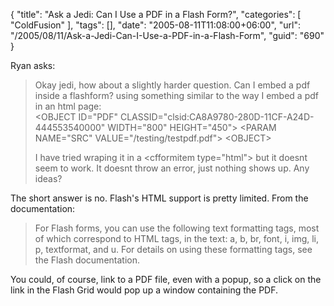 {
	"title": "Ask a Jedi: Can I Use a PDF in a Flash Form?",
	"categories": [
		"ColdFusion"
	],
	"tags": [],
	"date": "2005-08-11T11:08:00+06:00",
	"url": "/2005/08/11/Ask-a-Jedi-Can-I-Use-a-PDF-in-a-Flash-Form",
	"guid": "690"
}

Ryan asks:

<blockquote>
Okay jedi, how about a slightly harder question.  Can I embed a pdf inside a flashform?  using something similar to the way I embed a pdf in an html page:<br>
&lt;OBJECT ID="PDF" CLASSID="clsid:CA8A9780-280D-11CF-A24D-444553540000" WIDTH="800" HEIGHT="450"&gt;
 &lt;PARAM NAME="SRC" VALUE="/testing/testpdf.pdf"&gt;
&lt;OBJECT&gt;

I have tried wraping it in a &lt;cfformitem type="html"&gt; but it doesnt seem to work.  It doesnt throw an error, just nothing shows up.  Any ideas?
</blockquote>

The short answer is no. Flash's HTML support is pretty limited. From the documentation:

<blockquote>
For Flash forms, you can use the following text formatting tags, most of which correspond to HTML tags, in the text: a, b, br, font, i, img, li, p, textformat, and u. For details on using these formatting tags, see the Flash documentation. 
</blockquote>

You could, of course, link to a PDF file, even with a popup, so a click on the link in the Flash Grid would pop up a window containing the PDF.
